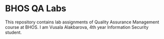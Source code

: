 # BHOS QA Labs

This repository contains lab assignments of Quality Assurance Management course at BHOS. I am Vusala Alakbarova, 4th year Information Security student.
